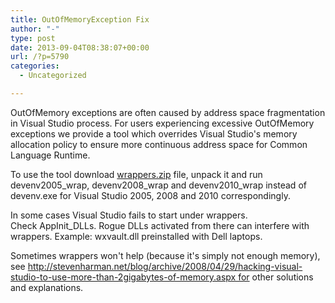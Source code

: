 ```yaml
---
title: OutOfMemoryException Fix
author: "-"
type: post
date: 2013-09-04T08:38:07+00:00
url: /?p=5790
categories:
  - Uncategorized

---
```

OutOfMemory exceptions are often caused by address space fragmentation in Visual Studio process. For users experiencing excessive OutOfMemory exceptions we provide a tool which overrides Visual Studio's memory allocation policy to ensure more continuous address space for Common Language Runtime.

To use the tool download [wrappers.zip][1] file, unpack it and run devenv2005_wrap, devenv2008_wrap and devenv2010_wrap instead of devenv.exe for Visual Studio 2005, 2008 and 2010 correspondingly.

In some cases Visual Studio fails to start under wrappers. Check AppInit_DLLs. Rogue DLLs activated from there can interfere with wrappers. Example: wxvault.dll preinstalled with Dell laptops.

Sometimes wrappers won't help (because it's simply not enough memory), see http://stevenharman.net/blog/archive/2008/04/29/hacking-visual-studio-to-use-more-than-2gigabytes-of-memory.aspx for other solutions and explanations.

 [1]: http://confluence.jetbrains.com/download/attachments/37364/wrappers.zip?version=1&modificationDate=1340040619000